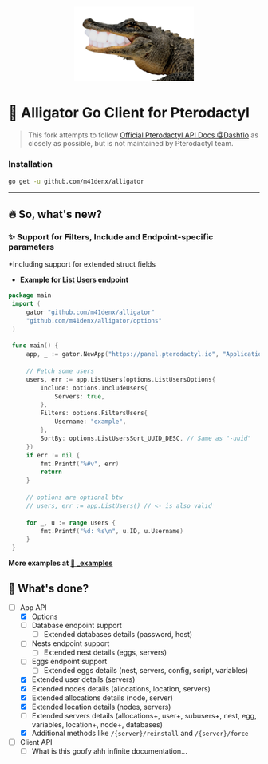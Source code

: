 <h1 align="center">
    <img src=".github/alligator.png" width="240" />
</h1>

# 🐊 Alligator Go Client for Pterodactyl
> This fork attempts to follow [Official Pterodactyl API Docs @Dashflo](https://dashflo.net/docs/api/pterodactyl/v1)
> as closely as possible, but is not maintained by Pterodactyl team.

### Installation
```bash
go get -u github.com/m41denx/alligator
```
---


## 🔥 So, what's new?

### ✨ Support for Filters, Include and Endpoint-specific parameters
*Including support for extended struct fields
- **Example for [List Users](https://dashflo.net/docs/api/pterodactyl/v1/#req_5703791f721f4b50bb0318cf19e2262d) endpoint**
```go
package main
 import (
	 gator "github.com/m41denx/alligator"
	 "github.com/m41denx/alligator/options"
 )

 func main() {
	 app, _ := gator.NewApp("https://panel.pterodactyl.io", "ApplicationKeyYouCreated")
	 
	 // Fetch some users
	 users, err := app.ListUsers(options.ListUsersOptions{
		 Include: options.IncludeUsers{
			 Servers: true,
		 },
		 Filters: options.FiltersUsers{
			 Username: "example",
		 },
		 SortBy: options.ListUsersSort_UUID_DESC, // Same as "-uuid"
	 })
	 if err != nil {
		 fmt.Printf("%#v", err)
		 return
	 }
	 
	 // options are optional btw
	 // users, err := app.ListUsers() // <- is also valid

	 for _, u := range users {
		 fmt.Printf("%d: %s\n", u.ID, u.Username)
	 }
 }
```

**More examples at [📁 _examples](_examples)**

## 📝 What's done?
- [ ] App API
  - [X] Options
  - [ ] Database endpoint support
    - [ ] Extended databases details (password, host)
  - [ ] Nests endpoint support
    - [ ] Extended nest details (eggs, servers)
  - [ ] Eggs endpoint support
    - [ ] Extended eggs details (nest, servers, config, script, variables)
  - [X] Extended user details (servers)
  - [X] Extended nodes details (allocations, location, servers)
  - [X] Extended allocations details (node, server)
  - [X] Extended location details (nodes, servers)
  - [ ] Extended servers details (allocations+, user+, subusers+, nest, egg, variables, location+, node+, databases)
  - [X] Additional methods like `/{server}/reinstall` and `/{server}/force`
- [ ] Client API
  - [ ] What is this goofy ahh infinite documentation...